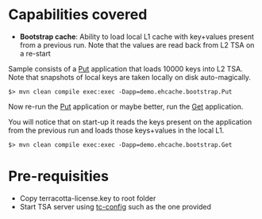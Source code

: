 # Capabilities covered
* **Bootstrap cache**: Ability to load local L1 cache with key+values present from a previous run. Note that the values are read back from L2 TSA on a re-start

Sample consists of a [Put](src/main/java/demo/ehcache/bootstrap/Put.java) application that loads 10000 keys into L2 TSA. 
Note that  snapshots of local keys are taken locally on disk auto-magically.

`$> mvn clean compile exec:exec -Dapp=demo.ehcache.bootstrap.Put` 


Now re-run the [Put](src/main/java/demo/ehcache/bootstrap/Put.java)  application or maybe better, run the [Get](src/main/java/demo/ehcache/bootstrap/Get.java) application. 

You will notice that on start-up it reads the keys present on the application from the previous run and loads those keys+values in the local L1. 

`$> mvn clean compile exec:exec -Dapp=demo.ehcache.bootstrap.Get` 

# Pre-requisities
* Copy terracotta-license.key to root folder
* Start TSA server using [tc-config](src/main/resources/tc-config.xml) such as the one provided 





